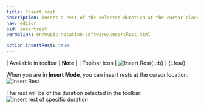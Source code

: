 ```yaml
---
title: Insert rest
description: Insert a rest of the selected duration at the cursor place. Can only be used in insert mode. 
nav: editor
pid: insertrest
permalink: en/music-notation-software/insertRest.html

action.insertRest: true
---
```


| Available in toolbar | **Note** |
| Toolbar icon | ![Insert Rest](https://prod.flat-cdn.com/img/icons/editorActions/quarterRest.svg){:.tb} |
{:.feat}

When you are in **Insert Mode**, you can insert rests at the cursor location. 
![Insert Rest](/help/assets/img/editor/insertRest.gif)

The rest will be of the duration selected in the toolbar: 
![Insert rest of specific duration](/help/assets/img/editor/insertRest-duration.gif)
